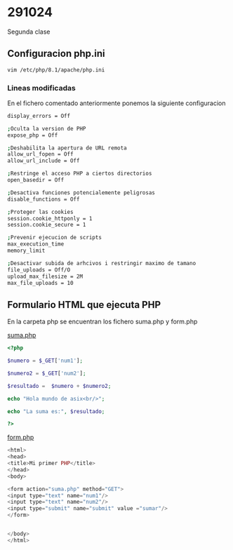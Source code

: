 # 291024

Segunda clase

## Configuracion php.ini

```bash
vim /etc/php/8.1/apache/php.ini
```

### Lineas modificadas

En el fichero comentado anteriormente ponemos la siguiente configuracion

```bash
display_errors = Off

;Oculta la version de PHP
expose_php = Off

;Deshabilita la apertura de URL remota
allow_url_fopen = Off
allow_url_include = Off

;Restringe el acceso PHP a ciertos directorios
open_basedir = Off

;Desactiva funciones potencialemente peligrosas
disable_functions = Off

;Proteger las cookies   
session.cookie_httponly = 1
session.cookie_secure = 1

;Prevenir ejecucion de scripts
max_execution_time
memory_limit

;Desactivar subida de arhcivos i restringir maximo de tamano
file_uploads = Off/O
upload_max_filesize = 2M
max_file_uploads = 10
```

## Formulario HTML que ejecuta PHP

En la carpeta php se encuentran los fichero suma.php y form.php

[suma.php](php/suma.php)

```php
<?php

$numero = $_GET['num1'];

$numero2 = $_GET['num2'];

$resultado =  $numero + $numero2;

echo "Hola mundo de asix<br/>";

echo "La suma es:", $resultado;

?>

```

[form.php](php/form.php)

```php
<html>
<head>
<title>Mi primer PHP</title>
</head>
<body>

<form action="suma.php" method="GET">
<input type="text" name="num1"/>
<input type="text" name="num2"/>
<input type="submit" name="submit" value ="sumar"/>
</form>


</body>
</html>
```

